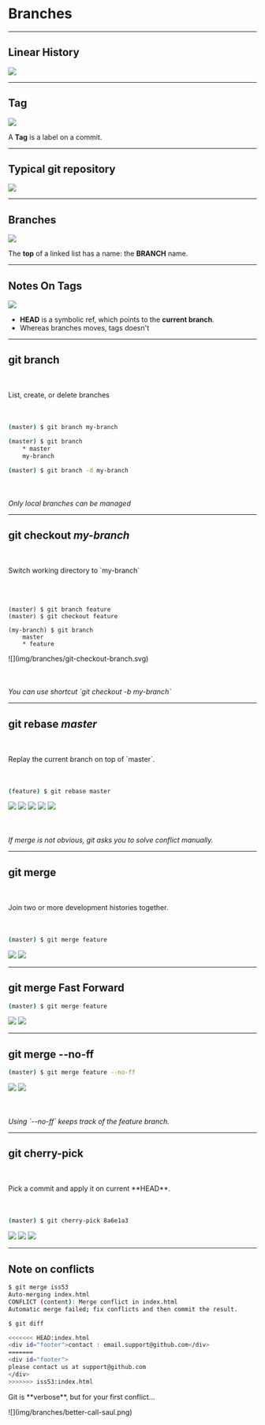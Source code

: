 <!-- .slide: data-background="img/branches/use-branches.jpg" data-background-size="cover" class="no-title blue" -->

# Branches

---

## Linear History

![](img/branches/linear-history.svg)

---

## Tag

![](img/branches/tag.svg)

A **Tag** is a label on a commit.

---

## Typical git repository

![](img/branches/branches.png)


---

## Branches

![](img/branches/branch.svg)

The **top** of a linked list has a name: the **BRANCH** name.

---

## Notes On Tags

![](img/branches/branch-head.svg)

* **HEAD** is a symbolic ref, which points to the **current branch**.
* Whereas branches moves, tags doesn't

---

## git branch

<p style="margin:50px auto;">List, create, or delete branches</p>

``` sh
(master) $ git branch my-branch

(master) $ git branch
    * master
    my-branch

(master) $ git branch -d my-branch
```

<p class="fragment" style="margin-top:50px;font-style:italic;">Only local branches can be managed</p>


---

## git checkout <i>my-branch</i>

<p style="margin:50px auto;">Switch working directory to `my-branch`</p>

<div class="two-cols is-middle">

<pre><code class="sh">
(master) $ git branch feature
(master) $ git checkout feature

(my-branch) $ git branch
    master
    * feature
</code></pre>

<p>
![](img/branches/git-checkout-branch.svg)
</p>

</div>

<p class="fragment" style="margin-top:50px;font-style:italic;">You can use shortcut `git checkout -b my-branch`</p>

---

## git rebase <i>master</i>

<p style="margin:50px auto;">Replay the current branch on top of `master`.</p>

``` sh
(feature) $ git rebase master
```

![](img/branches/rebase.svg) <!-- .element: class="fragment invisible-fragment fade-out" data-fragment-index="0" -->
![](img/branches/rebase-1.svg) <!-- .element: class="fragment invisible-fragment current-visible" data-fragment-index="0" -->
![](img/branches/rebase-2.svg) <!-- .element: class="fragment invisible-fragment current-visible" -->
![](img/branches/rebase-3.svg) <!-- .element: class="fragment invisible-fragment current-visible" -->
![](img/branches/rebase-4.svg) <!-- .element: class="fragment invisible-fragment current-visible" -->

<p class="fragment" style="margin-top:50px;font-style:italic;">If merge is not obvious, git asks you to solve conflict manually.</p>


---

## git merge

<p style="margin:50px auto;">Join two or more development histories together.</p>

``` sh
(master) $ git merge feature
```

![](img/branches/merge.svg) <!-- .element: class="fragment invisible-fragment fade-out" data-fragment-index="0" -->
![](img/branches/merge-1.svg) <!-- .element: class="fragment invisible-fragment current-visible" data-fragment-index="0" -->

---

## git merge Fast Forward

``` sh
(master) $ git merge feature
```

![](img/branches/merge-ff.svg) <!-- .element: class="fragment invisible-fragment fade-out" data-fragment-index="0" -->
![](img/branches/merge-ff-1.svg) <!-- .element: class="fragment invisible-fragment current-visible" data-fragment-index="0" -->

---

## git merge --no-ff

``` sh
(master) $ git merge feature --no-ff
```

![](img/branches/merge-no-ff.svg) <!-- .element: class="fragment invisible-fragment fade-out" data-fragment-index="0" -->
![](img/branches/merge-no-ff-1.svg) <!-- .element: class="fragment invisible-fragment current-visible" data-fragment-index="0" -->

<p class="fragment" style="margin-top:50px;font-style:italic;">Using `--no-ff` keeps track of the feature branch.</p>


---

## git cherry-pick

<p style="margin:50px auto;">Pick a commit and apply it on current **HEAD**.</p>

``` sh
(master) $ git cherry-pick 8a6e1a3
```

![](img/branches/cherry-pick.svg) <!-- .element: class="fragment invisible-fragment fade-out" data-fragment-index="0" -->
![](img/branches/cherry-pick-1.svg) <!-- .element: class="fragment invisible-fragment current-visible" data-fragment-index="0" -->
![](img/branches/cherry-pick-2.svg) <!-- .element: class="fragment invisible-fragment current-visible" -->


---

## Note on conflicts

``` sh
$ git merge iss53
Auto-merging index.html
CONFLICT (content): Merge conflict in index.html
Automatic merge failed; fix conflicts and then commit the result.

$ git diff

<<<<<<< HEAD:index.html
<div id="footer">contact : email.support@github.com</div>
=======
<div id="footer">
please contact us at support@github.com
</div>
>>>>>>> iss53:index.html

```

<div  class="fragment">
<p>Git is **verbose**, but for your first conflict...</p>
![](img/branches/better-call-saul.png)
</div>

